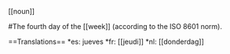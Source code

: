 [[noun]]

#The fourth day of the [[week]] (according to the ISO 8601 norm).

==Translations==
*es: jueves
*fr: [[jeudi]]
*nl: [[donderdag]]